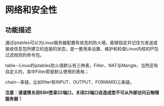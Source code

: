 # 网络和安全性

## 功能描述

通过iptables可以为Linux服务器配置有状态的防火墙，能够指定并记住为发送或接收信息包所建立的连接的状态，是一套用来设置、维护和检查Linux内核的IP包过滤规则的命令包。

table--Linux的iptables防火墙默认有三种表，Filter、NAT与Mangle，当然还有自定义的，其中Filter即是默认使用的表格；

chain--条链，比如filter有INPUT、OUTPUT、FORWARD三条链。

**注意：请谨慎关闭SSH登录22端口，关闭22端口会造成您不可从外部访问云物理服务器！**
